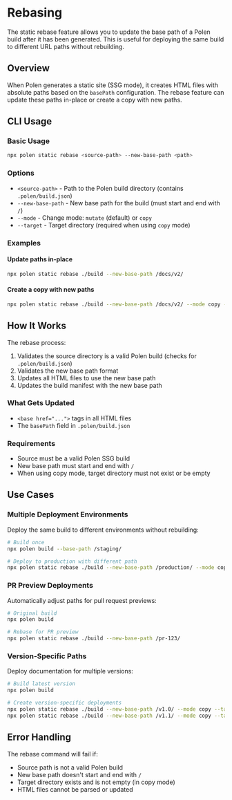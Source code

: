 # Rebasing

The static rebase feature allows you to update the base path of a Polen build after it has been generated. This is useful for deploying the same build to different URL paths without rebuilding.

## Overview

When Polen generates a static site (SSG mode), it creates HTML files with absolute paths based on the `basePath` configuration. The rebase feature can update these paths in-place or create a copy with new paths.

## CLI Usage

### Basic Usage

```bash
npx polen static rebase <source-path> --new-base-path <path>
```

### Options

- `<source-path>` - Path to the Polen build directory (contains `.polen/build.json`)
- `--new-base-path` - New base path for the build (must start and end with `/`)
- `--mode` - Change mode: `mutate` (default) or `copy`
- `--target` - Target directory (required when using `copy` mode)

### Examples

#### Update paths in-place

```bash
npx polen static rebase ./build --new-base-path /docs/v2/
```

#### Create a copy with new paths

```bash
npx polen static rebase ./build --new-base-path /docs/v2/ --mode copy --target ./build-v2
```

## How It Works

The rebase process:

1. Validates the source directory is a valid Polen build (checks for `.polen/build.json`)
2. Validates the new base path format
3. Updates all HTML files to use the new base path
4. Updates the build manifest with the new base path

### What Gets Updated

- `<base href="...">` tags in all HTML files
- The `basePath` field in `.polen/build.json`

### Requirements

- Source must be a valid Polen SSG build
- New base path must start and end with `/`
- When using copy mode, target directory must not exist or be empty

## Use Cases

### Multiple Deployment Environments

Deploy the same build to different environments without rebuilding:

```bash
# Build once
npx polen build --base-path /staging/

# Deploy to production with different path
npx polen static rebase ./build --new-base-path /production/ --mode copy --target ./build-prod
```

### PR Preview Deployments

Automatically adjust paths for pull request previews:

```bash
# Original build
npx polen build

# Rebase for PR preview
npx polen static rebase ./build --new-base-path /pr-123/
```

### Version-Specific Paths

Deploy documentation for multiple versions:

```bash
# Build latest version
npx polen build

# Create version-specific deployments
npx polen static rebase ./build --new-base-path /v1.0/ --mode copy --target ./build-v1.0
npx polen static rebase ./build --new-base-path /v1.1/ --mode copy --target ./build-v1.1
```

## Error Handling

The rebase command will fail if:

- Source path is not a valid Polen build
- New base path doesn't start and end with `/`
- Target directory exists and is not empty (in copy mode)
- HTML files cannot be parsed or updated
